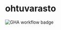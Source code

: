 # ohtuvarasto

![GHA workflow badge](https://github.com/StefanBonney/ohtuvarasto/workflows/CI/badge.svg)
